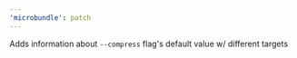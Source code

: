```yaml
---
'microbundle': patch
---
```


Adds information about `--compress` flag's default value w/ different targets
